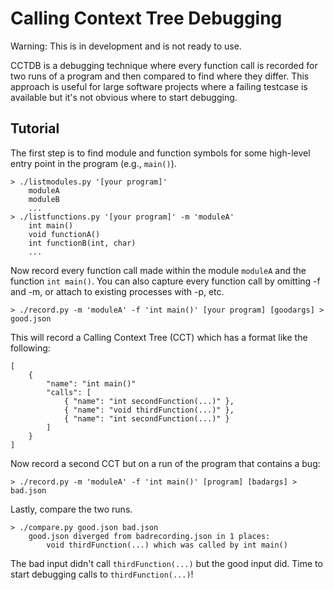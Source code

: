 Calling Context Tree Debugging
=========

Warning: This is in development and is not ready to use.

CCTDB is a debugging technique where every function call is recorded for two runs of a program and then compared to find where they differ. This approach is useful for large software projects where a failing testcase is available but it's not obvious where to start debugging.

Tutorial
---------
The first step is to find module and function symbols for some high-level entry point in the program (e.g., `main()`).
```
> ./listmodules.py '[your program]'
    moduleA
    moduleB
    ...
> ./listfunctions.py '[your program]' -m 'moduleA'
    int main()
    void functionA()
    int functionB(int, char)
    ...
```

Now record every function call made within the module `moduleA` and the function `int main()`. You can also capture every function call by omitting -f and -m, or attach to existing processes with -p, etc.
```
> ./record.py -m 'moduleA' -f 'int main()' [your program] [goodargs] > good.json
```

This will record a Calling Context Tree (CCT) which has a format like the following:
```
[
    {
        "name": "int main()"
        "calls": [
            { "name": "int secondFunction(...)" },
            { "name": "void thirdFunction(...)" },
            { "name": "int secondFunction(...)" }
        ]
    }
]
```

Now record a second CCT but on a run of the program that contains a bug:
```
> ./record.py -m 'moduleA' -f 'int main()' [program] [badargs] > bad.json
```

Lastly, compare the two runs.
```
> ./compare.py good.json bad.json
    good.json diverged from badrecording.json in 1 places:
        void thirdFunction(...) which was called by int main()
```

The bad input didn't call `thirdFunction(...)` but the good input did. Time to start debugging calls to `thirdFunction(...)`!